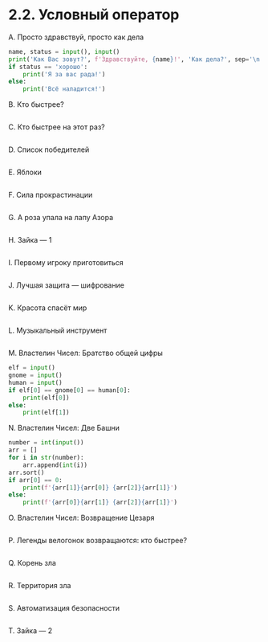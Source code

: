 # 2.2. Условный оператор

A. Просто здравствуй, просто как дела
```python
name, status = input(), input()
print('Как Вас зовут?', f'Здравствуйте, {name}!', 'Как дела?', sep='\n')
if status == 'хорошо':
    print('Я за вас рада!')
else:
    print('Всё наладится!')
```

B. Кто быстрее?
```python

```

C. Кто быстрее на этот раз?
```python

```

D. Список победителей
```python

```

E. Яблоки
```python

```

F. Сила прокрастинации
```python

```

G. А роза упала на лапу Азора
```python

```

H. Зайка — 1
```python

```

I. Первому игроку приготовиться
```python

```

J. Лучшая защита — шифрование
```python

```

K. Красота спасёт мир
```python

```

L. Музыкальный инструмент
```python

```

M. Властелин Чисел: Братство общей цифры
```python
elf = input()
gnome = input()
human = input()
if elf[0] == gnome[0] == human[0]:
    print(elf[0])
else:
    print(elf[1])
```

N. Властелин Чисел: Две Башни
```python
number = int(input())
arr = []
for i in str(number):
    arr.append(int(i))
arr.sort()
if arr[0] == 0:
    print(f'{arr[1]}{arr[0]} {arr[2]}{arr[1]}')
else:
    print(f'{arr[0]}{arr[1]} {arr[2]}{arr[1]}')
```

O. Властелин Чисел: Возвращение Цезаря
```python

```

P. Легенды велогонок возвращаются: кто быстрее?
```python

```

Q. Корень зла
```python

```

R. Территория зла
```python

```

S. Автоматизация безопасности
```python

```

T. Зайка — 2
```python

```

